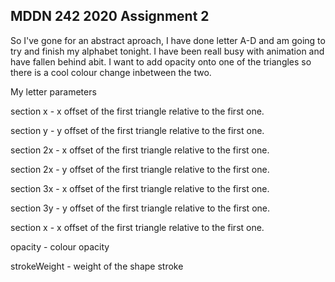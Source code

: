 ## MDDN 242 2020 Assignment 2

So I've gone for an abstract aproach, I have done letter A-D and am going to try and finish my alphabet tonight. I have been reall busy with animation and have fallen behind abit. I want to add opacity onto one of the triangles so there is a cool colour change inbetween the two.


My letter parameters


section x - x offset of the first triangle relative to the first one.


section y - y offset of the first triangle relative to the first one.


section 2x - x offset of the first triangle relative to the first one.


section 2x - y offset of the first triangle relative to the first one.


section 3x - x offset of the first triangle relative to the first one.


section 3y - y offset of the first triangle relative to the first one.


section x - x offset of the first triangle relative to the first one.

opacity - colour opacity

strokeWeight - weight of the shape stroke
